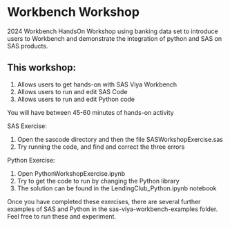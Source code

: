 # Workbench Workshop
2024 Workbench HandsOn Workshop using banking data set to introduce users to Workbench and demonstrate the integration of python and SAS on SAS products.

This workshop:
- 
1. Allows users to get hands-on with SAS Viya Workbench
2. Allows users to run and edit SAS Code 
3. Allows users to run and edit Python code

You will have between 45-60 minutes of hands-on activity

SAS Exercise:
1. Open the sascode directory and then the file SASWorkshopExercise.sas
2. Try running the code, and find and correct the three errors

Python Exercise:
1. Open PythonWorkshopExercise.ipynb
2. Try to get the code to run by changing the Python library
3. The solution can be found in the LendingClub_Python.ipynb notebook

Once you have completed these exercises, there are several further examples of SAS and Python in the sas-viya-workbench-examples folder. Feel free to run these and experiment.
